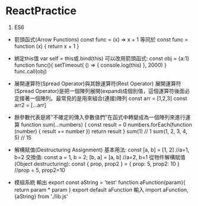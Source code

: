 # ReactPractice
1. ES6
*   箭頭函式(Arrow Functions)
        const func = (x) => x + 1
    等同於
        const func = function (x) { return x + 1 }
  
* 綁定this值
  var self = this或.bind(this)
  可以改用箭頭函式:
  const obj = {a:1}
  function func(){
    setTimeout( () => { console.log(this) }, 2000)
  }
  func.call(obj)
  
* 展開運算符(Spread Operator)與其餘運算符(Rest Operator)
  展開運算符(Spread Operator)是把一個陣列展開(expand)成個別值，這個運算符後面必定接著一個陣列。最常見的是用來組合(連接)陣列
  const arr = [1,2,3]
  const arr2 = [...arr]

* 餘參數代表是將"不確定的傳入參數值們"在函式中轉變成為一個陣列來進行運算
  function sum(…numbers) {
    const result = 0
    numbers.forEach(function (number) {
      result += number
    })
    return result
  }
  sum(1) // 1
  sum(1, 2, 3, 4, 5) // 15
  
* 解構賦值(Destructuring Assignment)
  基本用法:
      const [a, b] = [1, 2] //a=1, b=2
  交換值:
      const a = 1, b = 2;
      [b, a] = [a, b] //a=2, b=1
  從物件解構賦值(Object destructuring):
      const { prop, prop2 } = { prop: 5, prop2: 10 } //prop = 5, prop2=10

* 模組系統
  輸出
  export const aString = 'test'
  function aFunction(param){
    return param * param
  }
  export default aFunction
  輸入
  import aFunction, {aString} from './lib.js'

